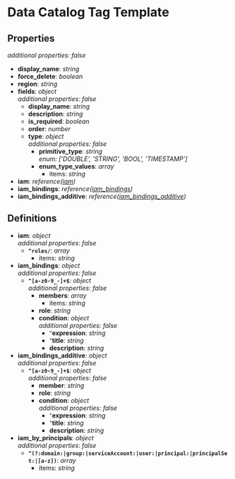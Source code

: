 # Data Catalog Tag Template

<!-- markdownlint-disable MD036 -->

## Properties

*additional properties: false*

- **display_name**: *string*
- **force_delete**: *boolean*
- **region**: *string*
- **fields**: *object*
  <br>*additional properties: false*
  - **display_name**: *string*
  - **description**: *string*
  - **is_required**: *boolean*
  - **order**: *number*
  - **type**: *object*
    <br>*additional properties: false*
    - **primitive_type**: *string*
      <br>*enum: ['DOUBLE', 'STRING', 'BOOL', 'TIMESTAMP']*
    - **enum_type_values**: *array*
      - items: *string*
- **iam**: *reference([iam](#refs-iam))*
- **iam_bindings**: *reference([iam_bindings](#refs-iam_bindings))*
- **iam_bindings_additive**: *reference([iam_bindings_additive](#refs-iam_bindings_additive))*

## Definitions

- **iam**<a name="refs-iam"></a>: *object*
  <br>*additional properties: false*
  - **`^roles/`**: *array*
    - items: *string*
- **iam_bindings**<a name="refs-iam_bindings"></a>: *object*
  <br>*additional properties: false*
  - **`^[a-z0-9_-]+$`**: *object*
    <br>*additional properties: false*
    - **members**: *array*
      - items: *string*
    - **role**: *string*
    - **condition**: *object*
      <br>*additional properties: false*
      - ⁺**expression**: *string*
      - ⁺**title**: *string*
      - **description**: *string*
- **iam_bindings_additive**<a name="refs-iam_bindings_additive"></a>: *object*
  <br>*additional properties: false*
  - **`^[a-z0-9_-]+$`**: *object*
    <br>*additional properties: false*
    - **member**: *string*
    - **role**: *string*
    - **condition**: *object*
      <br>*additional properties: false*
      - ⁺**expression**: *string*
      - ⁺**title**: *string*
      - **description**: *string*
- **iam_by_principals**<a name="refs-iam_by_principals"></a>: *object*
  <br>*additional properties: false*
  - **`^(?:domain:|group:|serviceAccount:|user:|principal:|principalSet:|[a-z])`**: *array*
    - items: *string*
